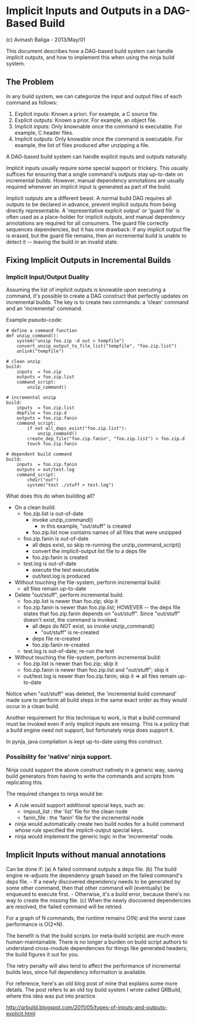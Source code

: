 # Implicit Inputs and Outputs in a DAG-Based Build

(c) Avinash Baliga - 2013/May/01

This document describes how a DAG-based build system can handle implicit outputs,
and how to implement this when using the ninja build system.


## The Problem

In any build system, we can categorize the input and output files of each command as follows:

1.  Explicit inputs: Known a priori.  For example, a C source file.
2.  Explicit outputs: Known a prior.  For example, an object file.
3.  Implicit inputs: Only knownable once the command is executable.  For example, C header files.
4.  Implicit outputs: Only knowable once the command is executable.  For example, the list of files produced after unzipping a file.

A DAG-based build system can handle explicit inputs and outputs naturally.

Implicit inputs usually require some special support or trickery.  This usually suffices for ensuring that
a single command's outputs stay up-to-date on incremental builds.  However, manual dependency
annotations are usually required whenever an implicit input is generated as part of the build.

Implicit outputs are a different beast.  A normal build DAG requires all outputs to be declared
in advance, prevent implicit outputs from being directly representable.  A 'representative explicit output'
or 'guard file' is often used as a place-holder for implicit outputs, and manual dependency
annotations are required for all consumers.  The guard file correctly sequences dependencies, but
it has one drawback: if any implicit output file is erased, but the guard file remains, then an incremental
build is unable to detect it -- leaving the build in an invalid state.


## Fixing Implicit Outputs in Incremental Builds

### Implicit Input/Output Duality

Assuming the list of implicit outputs is knowable upon executing a command, it's possible
to create a DAG construct that perfectly updates on incremental builds.  The key is to create
two commands: a 'clean' command and an 'incremental' command.

Example pseudo-code:

    # define a command function
    def unzip_command():
        system("unzip foo.zip -d out > tempfile")
        convert_unzip_output_to_file_list("tempfile", "foo.zip.list")
        unlink("tempfile")

    # clean unzip
    build:
        inputs  = foo.zip
        outputs = foo.zip.list
        command_script:
            unzip_command()

    # incremental unzip
    build:
        inputs  = foo.zip.list
        depfile = foo.zip.d
        outputs = foo.zip.fanin
        command_script:
            if not all_deps_exist("foo.zip.list"):
                unzip_command()
            create_dep_file("foo.zip.fanin", "foo.zip.list") > foo.zip.d
            touch foo.zip.fanin

    # dependent build command
    build:
        inputs  = foo.zip.fanin
        outputs = out/test.log
        command_script:
            chdir("out")
            system("test ./stuff > test.log")


What does this do when building all?
-   On a clean build:
    -   foo.zip.list is out-of-date
        -   invoke unzip_command()
            -   in this example, "out/stuff" is created
        -   foo.zip.list now contains names of all files that were unzipped
    -   foo.zip.fanin is out-of-date
        -   all deps exist, so skip re-running the unzip_command_script()
        -   convert the implicit-output list file to a deps file
        -   foo.zip.fanin is created
    -   test.log is out-of-date
        -   execute the test executable
        -   out/test.log is produced
-   Without touching the file-system, perform incremental build:
    -   all files remain up-to-date
-   Delete "out/stuff", perform incremental build.
    -   foo.zip.list is newer than foo.zip; skip it
    -   foo.zip.fanin is newer than foo.zip.list; HOWEVER -- the deps file
        states that foo.zip.fanin depends on "out/stuff".  Since "out/stuff"
        doesn't exist, the command is invoked.
        -   all deps do NOT exist, so invoke unzip_command()
            -   "out/stuff" is re-created
        -   deps file re-created
        -   foo.zip.fanin re-created
    -   test.log is out-of-date; re-run the test
-   Without touching the file-system, perform incremental build:
    -   foo.zip.list is newer than foo.zip; skip it
    -   foo.zip.fanin is newer than foo.zip.list and "out/stuff"; skip it
    -   out/test.log is newer than foo.zip.fanin; skip it
    =>  all files remain up-to-date

Notice when "out/stuff" was deleted, the 'incremental build command' made sure to
perform all build steps in the same exact order as they would occur in a clean build.

Another requirement for this technique to work, is that a build command must be invoked
even if only implicit inputs are missing.  This is a policy that a build engine need not
support, but fortunately ninja does support it.

In pynja, java compilation is kept up-to-date using this construct.


### Possibility for 'native' ninja support.

Ninja could support the above construct natively in a generic way, saving build generators
from having to write the commands and scripts from replicating this.

The required changes to ninja would be:
-   A rule would support additional special keys, such as:
    -   impout_list : the 'list' file for the clean node
    -   fanin_file  : the 'fanin' file for the incremental node
-   ninja would automatically create two build nodes for a build command whose
    rule specified the implicit-output special keys.
-   ninja would implement the generic logic in the 'incremental' node.


## Implicit Inputs without manual annotations

Can be done if:
(a) A failed command outputs a deps file.
(b) The build engine re-adjusts the dependency graph based on the failed command's deps file.
    -   If a newly discovered dependency needs to be generated by some other command,
        then that other command will (eventually) be enqueued to execute first.
    -   Otherwise, it's a build error, because there's no way to create the missing file.
(c) When the newly discovered dependencies are resolved, the failed command will be retried.

For a graph of N commands, the runtime remains O(N) and the worst case performance is O(2*N).

The benefit is that the build scripts (or meta-build scripts) are much more human-maintainable.
There is no longer a burden on build script authors to understand cross-module dependencies
for things like generated headers; the build figures it out for you.

The retry penalty will also tend to affect the performance of incremental builds less, since
full dependency information is available.


For reference, here's an old blog post of mine that explains some more details.  The post refers
to an old toy build system I wrote called QRBuild, where this idea was put into practice.

http://qrbuild.blogspot.com/2011/05/types-of-inputs-and-outputs-explicit.html

